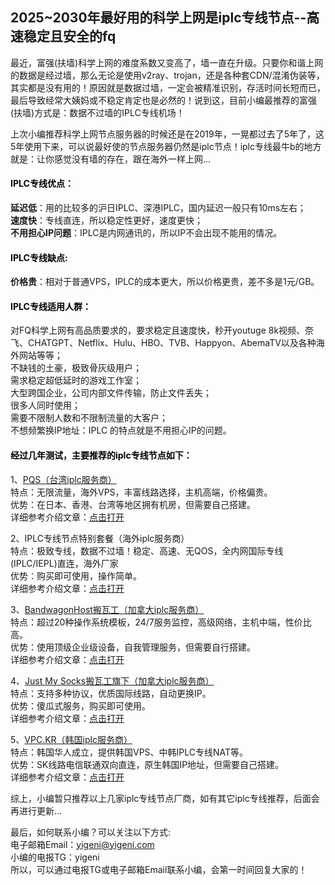 <!-- wp:heading {"level":5} -->
<h2>2025~2030年最好用的科学上网是iplc专线节点--高速稳定且安全的fq</h2>
<!-- /wp:heading -->

最近，富强(扶墙)科学上网的难度系数又变高了，墙一直在升级。只要你和谐上网的数据是经过墙，那么无论是使用v2ray、trojan，还是各种套CDN/混淆伪装等，其实都是没有用的！原因就是数据过墙，一定会被精准识别，存活时间长短而已，最后导致经常大姨妈或不稳定肯定也是必然的！说到这，目前小编最推荐的富强(扶墙)方式是：数据不过墙的IPLC专线机场！

<p>上次小编推荐科学上网节点服务器的时候还是在2019年，一晃都过去了5年了，这5年使用下来，可以说最好使的节点服务器仍然是iplc节点！iplc专线最牛b的地方就是：让你感觉没有墙的存在，跟在海外一样上网...</p>

<!-- wp:heading {"level":5} -->
<h4 class="wp-block-heading"><mark style="background-color:rgba(0, 0, 0, 0)" class="has-inline-color has-vivid-cyan-blue-color">IPLC专线优点：</mark></h4>
<!-- /wp:heading -->

<!-- wp:paragraph -->
<p><strong>延迟低</strong>：用的比较多的沪日IPLC、深港IPLC，国内延迟一般只有10ms左右；<br><strong>速度快</strong>：专线直连，所以稳定性更好，速度更快；<br><strong>不用担心IP问题</strong>：IPLC是内网通讯的，所以IP不会出现不能用的情况。</p>
<!-- /wp:paragraph -->

<!-- wp:heading {"level":5} -->
<h4 class="wp-block-heading"><mark style="background-color:rgba(0, 0, 0, 0)" class="has-inline-color has-vivid-cyan-blue-color">IPLC专线缺点:</mark></h4>
<!-- /wp:heading -->

<!-- wp:paragraph -->
<p><strong>价格贵</strong>：相对于普通VPS，IPLC的成本更大，所以价格更贵，差不多是1元/GB。</p>
<!-- /wp:paragraph -->

<!-- wp:heading {"level":5} -->
<h4 class="wp-block-heading"><mark style="background-color:rgba(0, 0, 0, 0)" class="has-inline-color has-vivid-cyan-blue-color">IPLC专线适用人群：</mark></h4>
<!-- /wp:heading -->

<p>对FQ科学上网有高品质要求的，要求稳定且速度快，秒开youtuge 8k视频、奈飞、CHATGPT、Netflix、Hulu、HBO、TVB、Happyon、AbemaTV以及各种海外网站等等；<br />不缺钱的土豪，极致骨灰级用户；<br />需求稳定超低延时的游戏工作室；<br />大型跨国企业，公司内部文件传输，防止文件丢失；<br />很多人同时使用；<br />需要不限制人数和不限制流量的大客户；<br />不想频繁换IP地址：IPLC 的特点就是不用担心IP的问题。</p>

<!-- wp:heading {"level":5} -->
<h4 class="wp-block-heading"><mark style="background-color:rgba(0, 0, 0, 0)" class="has-inline-color has-vivid-cyan-blue-color">经过几年测试，主要推荐的iplc专线节点如下：</mark></h4>
<!-- /wp:heading -->

1、<a href="https://www.pqs.pw/aff.php?aff=250" target="_blank" rel="nofollow noopener">PQS（台湾iplc服务商）</a><br />
特点：无限流量，海外VPS，丰富线路选择，主机高端，价格偏贵。<br />
优势：在日本、香港、台湾等地区拥有机房，但需要自己搭建。<br />
详细参考介绍文章：<a href="https://www.yigeni.com/buy-1-iplc-dedicated-line-vds-server-for-fun/" target="_blank" rel="noopener">点击打开</a>

2、IPLC专线节点特别套餐（海外iplc服务商）</a><br />
特点：极致专线，数据不过墙！稳定、高速、无QOS，全内网国际专线(IPLC/IEPL)直连，海外厂家<br />
优势：购买即可使用，操作简单。<br />
详细参考介绍文章：<a href="https://www.yigeni.com/iplc-dedicated-airport/" target="_blank" rel="noopener">点击打开</a>

3、<a href="https://bwh88.net/aff.php?aff=30544" target="_blank" rel="nofollow noopener">BandwagonHost搬瓦工（加拿大iplc服务商）</a><br />
特点：超过20种操作系统模板，24/7服务监控，高级网络，主机中端，性价比高。<br />
优势：使用顶级企业级设备，自我管理服务，但需要自行搭建。<br />
详细参考介绍文章：<a href="https://www.yigeni.com/build-a-wall-ss-server/" target="_blank" rel="noopener">点击打开</a>

4、<a href="https://justmysocks2.net/members/aff.php?aff=539" target="_blank" rel="nofollow noopener">Just My Socks搬瓦工旗下（加拿大iplc服务商）</a><br />
特点：支持多种协议，优质国际线路，自动更换IP。<br />
优势：傻瓜式服务，购买即可使用。<br />
详细参考介绍文章：<a href="https://www.yigeni.com/move-the-bricklayer-officially-produced-ss-service-free-of-construction/" target="_blank" rel="noopener">点击打开</a>

5、<a href="https://www.kdatacenter.com/myportal/?affid=535" target="_blank" rel="nofollow noopener">VPC.KR（韩国iplc服务商）</a><br />
特点：韩国华人成立，提供韩国VPS、中韩IPLC专线NAT等。<br />
优势：SK线路电信联通双向直连，原生韩国IP地址，但需要自己搭建。<br />
详细参考介绍文章：<a href="https://www.yigeni.com/korean-vps-recommendation-with-the-same-speed-as-the-hong-kong-engine-room/" target="_blank" rel="noopener">点击打开</a>

综上，小编暂只推荐以上几家iplc专线节点厂商，如有其它iplc专线推荐，后面会再进行更新...

最后，如何联系小编？可以关注以下方式:<br />
电子邮箱Email：yigeni@yigeni.com<br />
小编的电报TG：yigeni<br />
所以，可以通过电报TG或电子邮箱Email联系小编，会第一时间回复大家的！
